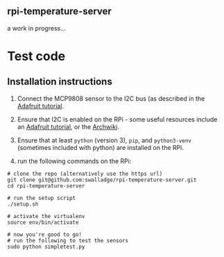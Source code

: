 
## rpi-temperature-server

a work in progress...


# Test code

## Installation instructions

1. Connect the MCP9808 sensor to the I2C bus (as described in the [Adafruit
   tutorial](https://learn.adafruit.com/mcp9808-temperature-sensor-python-library/hardware).

2. Ensure that I2C is enabled on the RPi - some useful resources include an [Adafruit
   tutorial](https://learn.adafruit.com/adafruits-raspberry-pi-lesson-4-gpio-setup/configuring-i2c), or the
   [Archwiki](https://wiki.archlinux.org/index.php/Raspberry_Pi#I2C).

3. Ensure that at least `python` (version 3), `pip`, and `python3-venv` (sometimes included with python)  are installed on the RPi.

4. run the following commands on the RPi:

```
# clone the repo (alternatively use the https url)
git clone git@github.com:swalladge/rpi-temperature-server.git
cd rpi-temperature-server

# run the setup script
./setup.sh

# activate the virtualenv
source env/bin/activate

# now you're good to go!
# run the following to test the sensors
sudo python simpletest.py
```

